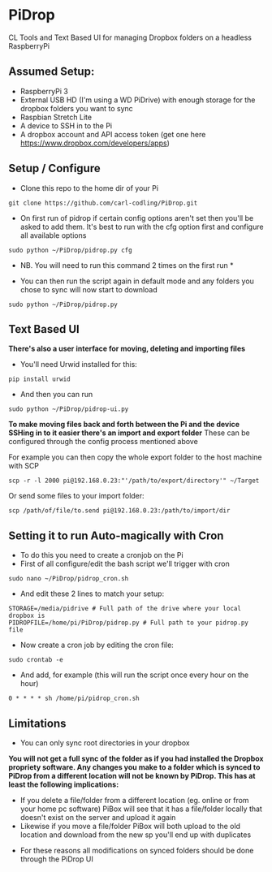 # PiDrop
CL Tools and Text Based UI for managing Dropbox folders on a headless RaspberryPi

## Assumed Setup:

- RaspberryPi 3
- External USB HD (I'm using a WD PiDrive) with enough storage for the dropbox folders you want to sync
- Raspbian Stretch Lite
- A device to SSH in to the Pi
- A dropbox account and API access token (get one here https://www.dropbox.com/developers/apps)

## Setup / Configure

- Clone this repo to the home dir of your Pi
```console
git clone https://github.com/carl-codling/PiDrop.git
```
- On first run of pidrop if certain config options aren't set then you'll be asked to add them. It's best to run with the cfg option first and configure all available options
```console
sudo python ~/PiDrop/pidrop.py cfg
```
* NB. You will need to run this command 2 times on the first run *
- You can then run the script again in default mode and any folders you chose to sync will now start to download 
```console
sudo python ~/PiDrop/pidrop.py 
```

## Text Based UI

__There's also a user interface for moving, deleting and importing files__

- You'll need Urwid installed for this:
```console
pip install urwid
```
- And then you can run
```console
sudo python ~/PiDrop/pidrop-ui.py 
```

__To make moving files back and forth between the Pi and the device SSHing in to it easier there's an import and export folder__
These can be configured through the config process mentioned above

For example you can then copy the whole export folder to the host machine with SCP
```console
scp -r -l 2000 pi@192.168.0.23:"'/path/to/export/directory'" ~/Target
```

Or send some files to your import folder:
```console
scp /path/of/file/to.send pi@192.168.0.23:/path/to/import/dir
```

## Setting it to run Auto-magically with Cron

- To do this you need to create a cronjob on the Pi
- First of all configure/edit the bash script we'll trigger with cron
```console
sudo nano ~/PiDrop/pidrop_cron.sh
```
- And edit these 2 lines to match your setup:
```
STORAGE=/media/pidrive # Full path of the drive where your local dropbox is
PIDROPFILE=/home/pi/PiDrop/pidrop.py # Full path to your pidrop.py file 
```
- Now create a cron job by editing the cron file:
```console
sudo crontab -e
```
- And add, for example (this will run the script once every hour on the hour)
```
0 * * * * sh /home/pi/pidrop_cron.sh
```

## Limitations
- You can only sync root directories in your dropbox

__You will not get a full sync of the folder as if you had installed the Dropbox propriety software. Any changes you make to a folder which is synced to PiDrop from a different location will not be known by PiDrop. This has at least the following implications:__
- If you delete a file/folder from a different location (eg. online or from your home pc software) PiBox will see that it has a file/folder locally that doesn't exist on the server and upload it again
- Likewise if you move a file/folder PiBox will both upload to the old location and download from the new sp you'll end up with  duplicates

* For these reasons all modifications on synced folders should be done through the PiDrop UI